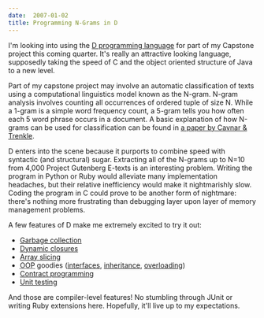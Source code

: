 ```yaml
---
date:  2007-01-02
title: Programming N-Grams in D
---
```

I'm looking into using the <a href="http://www.digitalmars.com/d/">D programming language</a> for part of my Capstone project this coming quarter.  It's really an attractive looking language, supposedly taking the speed of C and the object oriented structure of Java to a new level.

Part of my capstone project may involve an automatic classification of texts using a computational linguistics model known as the N-gram.  N-gram analysis involves counting all occurrences of ordered tuple of size N.  While a 1-gram is  a simple word frequency count, a 5-gram tells you how often each 5 word phrase occurs in a document.  A basic explanation of how N-grams can be used for classification can be found in <a href="http://citeseer.ist.psu.edu/68861.html">a paper by Cavnar & Trenkle</a>.

D enters into the scene because it purports to combine speed with syntactic (and structural) sugar.  Extracting all of the N-grams up to N=10 from 4,000 Project Gutenberg E-texts is an interesting problem.  Writing the program in Python or Ruby would alleviate many implementation headaches, but their relative inefficiency would make it nightmarishly slow.  Coding the program in C could prove to be another form of nightmare: there's nothing more frustrating than debugging layer upon layer of memory management problems.

A few features of D make me extremely excited to try it out:
<ul>
	<li><a href="http://en.wikipedia.org/wiki/Garbage_collection_%28computer_science%29">Garbage collection</a></li>
	<li><a href="http://en.wikipedia.org/wiki/Closure_%28computer_science%29">Dynamic closures</a></li>
	<li><a href="http://en.wikipedia.org/wiki/Array_slicing">Array slicing</a></li>
	<li><acronym title="Object Oriented Programming">OOP</acronym> goodies (<a href="http://en.wikipedia.org/wiki/Interface_%28computer_science%29">interfaces</a>, <a href="http://en.wikipedia.org/wiki/Inheritance_%28computer_science%29">inheritance</a>, <a href="http://en.wikipedia.org/wiki/Method_overloading">overloading</a>)</li>
	<li><a href="http://en.wikipedia.org/wiki/Programming_by_contract">Contract programming</a></li>
	<li><a href="http://en.wikipedia.org/wiki/Unit_testing">Unit testing</a></li>
</ul>
And those are compiler-level features!  No stumbling through JUnit or writing Ruby extensions here.  Hopefully, it'll live up to my expectations.
